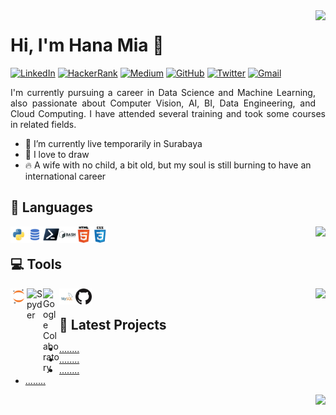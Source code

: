 <img align='right' src="https://media.giphy.com/media/3o7aD9CIy1AfFDTJ3W/giphy.gif" height="150px">

# Hi, I'm Hana Mia 👋 
<p>
  <a href="https://www.linkedin.com/in/hana-mia-nurpradita/" target="_blank"><img alt="LinkedIn" <img alt="LinkedIn" src="https://img.shields.io/badge/linkedin-%230077B5.svg?style=for-the-badge&logo=linkedin&logoColor=white"/></a>
  <a href="https://www.hackerrank.com/hanamianp" target="_blank"><img alt="HackerRank" src="https://img.shields.io/badge/-Hackerrank-2EC866?style=for-the-badge&logo=HackerRank&logoColor=white"/></a>
  <a href="https://www.kaggle.com/hanamianurpradita" target="_blank"><img alt="Medium" src="https://img.shields.io/badge/Kaggle-2C8EBB?&style=for-the-badge&logo=kaggle&logoColor=white" /></a>   
  <a href="https://github.com/hanamian" target="_blank"><img alt="GitHub" src="https://img.shields.io/badge/github-%23121011.svg?style=for-the-badge&logo=github&logoColor=white"/></a>  
  <a href="https://twitter.com/HNurpradita" target="_blank"><img alt="Twitter" src="https://img.shields.io/badge/twitter-%231DA1F2.svg?&style=for-the-badge&logo=twitter&logoColor=white" /></a>  
  <a href="mailto:hanamianp@gmail.com" target="_blank"><img alt="Gmail" src="https://img.shields.io/badge/gmail-D14836?&style=for-the-badge&logo=gmail&logoColor=white"/></a>  
</p>

<p align='justify'>
I'm currently pursuing a career in Data Science and Machine Learning, also passionate about 
Computer Vision, AI, BI, Data Engineering, and Cloud Computing. I have attended several training and took some courses in related fields.
</p>

- :house_with_garden:  I’m currently live temporarily in Surabaya
- :art: I love to draw
- :fire: A wife with no child, a bit old, but my soul is still burning to have an international career


## :green_book: Languages 
<img align="left" alt="Python" width="26px" src="https://raw.githubusercontent.com/github/explore/80688e429a7d4ef2fca1e82350fe8e3517d3494d/topics/python/python.png" />
<img align="left" alt="SQL" width="26px" src="https://raw.githubusercontent.com/github/explore/80688e429a7d4ef2fca1e82350fe8e3517d3494d/topics/sql/sql.png" />
<img align="left" alt="Powershell" width="26px" src="https://raw.githubusercontent.com/github/explore/80688e429a7d4ef2fca1e82350fe8e3517d3494d/topics/powershell/powershell.png" />
<img align="left" alt="Bash" width="26px" src="https://raw.githubusercontent.com/github/explore/80688e429a7d4ef2fca1e82350fe8e3517d3494d/topics/bash/bash.png" />
<img align="left" alt="HTML" width="26px" src="https://raw.githubusercontent.com/github/explore/80688e429a7d4ef2fca1e82350fe8e3517d3494d/topics/html/html.png" />
<img align="left" alt="CSS" width="26px" src="https://raw.githubusercontent.com/github/explore/80688e429a7d4ef2fca1e82350fe8e3517d3494d/topics/css/css.png" />

<img align='right' src="https://github-readme-stats.vercel.app/api/top-langs/?username=hanamian&layout=compact)](https://github.com/hanamian/github-readme-stats">
<br/>


## :computer: Tools
<img align="left" alt="Jupyter Notebook" width="26px" src="https://raw.githubusercontent.com/github/explore/80688e429a7d4ef2fca1e82350fe8e3517d3494d/topics/jupyter-notebook/jupyter-notebook.png" />
<img align="left" alt="Spyder" width="26px" src="https://raw.githubusercontent.com/github/explore/80688e429a7d4ef2fca1e82350fe8e3517d3494d/topics/spyder/spyder.png" />
<img align="left" alt="Google Colaboratory" width="26px" src="https://raw.githubusercontent.com/github/explore/80688e429a7d4ef2fca1e82350fe8e3517d3494d/topics/google-colaboratory/google-colaboratory.png" />
<img align="left" alt="MySQL" width="26px" src="https://raw.githubusercontent.com/github/explore/80688e429a7d4ef2fca1e82350fe8e3517d3494d/topics/mysql/mysql.png" />
<img align="left" alt="GitHub" width="26px" src="https://raw.githubusercontent.com/github/explore/78df643247d429f6cc873026c0622819ad797942/topics/github/github.png" />

<img align='right' src="https://github-readme-stats.vercel.app/api?username=hanamian">

<br />




## 📕 Latest Projects

<!-- BLOG-POST-LIST:START -->
- [........](https:)
- [........](https:)
- [........](https:)
- [........](https:)

<img align='right' src="https://profile-counter.glitch.me/{hanamian}/count.svg">
